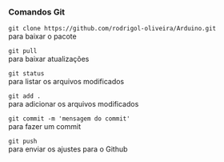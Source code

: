 

### Comandos Git
`git clone https://github.com/rodrigol-oliveira/Arduino.git`  
para baixar o pacote 

`git pull`  
para baixar atualizações

`git status`  
para listar os arquivos modificados

`git add .`  
para adicionar os arquivos modificados

`git commit -m 'mensagem do commit'`  
para fazer um commit

`git push`  
para enviar os ajustes para o Github



